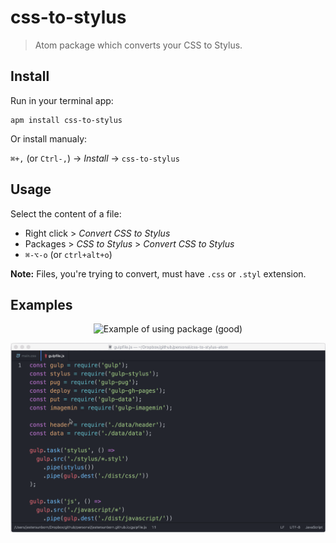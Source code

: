 # css-to-stylus

> Atom package which converts your CSS to Stylus.

## Install

Run in your terminal app:

```
apm install css-to-stylus
```

Or install manualy:

`⌘+,` (or `Ctrl-,`) → _Install_ → `css-to-stylus`

## Usage

Select the content of a file:

* Right click > _Convert CSS to Stylus_
* Packages > _CSS to Stylus_ > _Convert CSS to Stylus_
* `⌘-⌥-o` (or `ctrl+alt+o`)

**Note:** Files, you're trying to convert, must have `.css` or `.styl` extension.

## Examples

<p align="center">
  <img alt="Example of using package (good)" src="./example-good.gif" width="800">
</p>

<p align="center">
  <img alt="Example of using package (bad)" src="./example-bad.gif" width="800">
</p>
